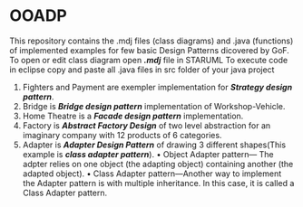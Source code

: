# OOADP
This repository contains the .mdj files (class diagrams) and .java (functions) of implemented examples for few basic Design Patterns dicovered by GoF.
To open or edit class diagram open ***.mdj*** file in STARUML 
To execute code in eclipse copy and paste all .java files in src folder of your java project 

1) Fighters and Payment are exempler implementation for ***Strategy design pattern***.
2) Bridge is ***Bridge design pattern*** implementation of Workshop-Vehicle.
3) Home Theatre is a ***Facade design pattern*** implementation.
4) Factory is ***Abstract Factory Design*** of two level abstraction for an imaginary company with 12 products of 6 categories.
5) Adapter is ***Adapter Design Pattern*** of drawing 3 different shapes(This example is ***class adapter pattern***).
    • Object Adapter pattern— The adpter relies on one object (the adapting object) containing another (the adapted object).
    • Class Adapter pattern—Another way to implement the Adapter pattern is with multiple inheritance. In this case, it is 
    called a Class Adapter pattern.
